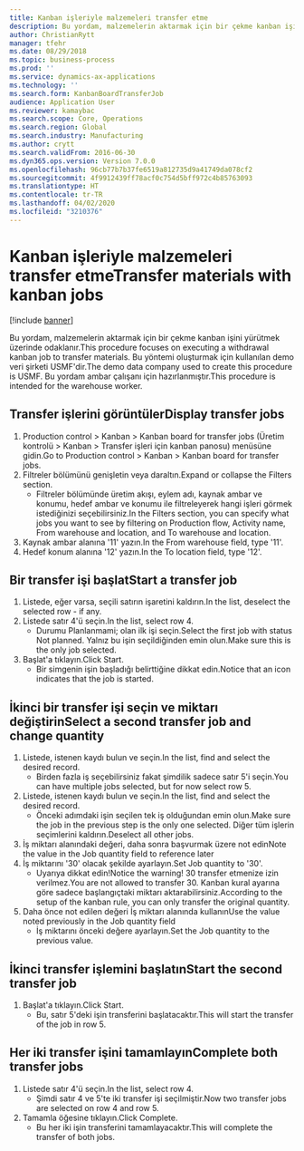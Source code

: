 ```yaml
---
title: Kanban işleriyle malzemeleri transfer etme
description: Bu yordam, malzemelerin aktarmak için bir çekme kanban işini yürütmek üzerinde odaklanır.
author: ChristianRytt
manager: tfehr
ms.date: 08/29/2018
ms.topic: business-process
ms.prod: ''
ms.service: dynamics-ax-applications
ms.technology: ''
ms.search.form: KanbanBoardTransferJob
audience: Application User
ms.reviewer: kamaybac
ms.search.scope: Core, Operations
ms.search.region: Global
ms.search.industry: Manufacturing
ms.author: crytt
ms.search.validFrom: 2016-06-30
ms.dyn365.ops.version: Version 7.0.0
ms.openlocfilehash: 96cb77b7b37fe6519a812735d9a41749da078cf2
ms.sourcegitcommit: 4f9912439ff78acf0c754d5bff972c4b85763093
ms.translationtype: HT
ms.contentlocale: tr-TR
ms.lasthandoff: 04/02/2020
ms.locfileid: "3210376"
---
```

# <a name="transfer-materials-with-kanban-jobs"></a><span data-ttu-id="3d008-103">Kanban işleriyle malzemeleri transfer etme</span><span class="sxs-lookup"><span data-stu-id="3d008-103">Transfer materials with kanban jobs</span></span>

[!include [banner](../../includes/banner.md)]

<span data-ttu-id="3d008-104">Bu yordam, malzemelerin aktarmak için bir çekme kanban işini yürütmek üzerinde odaklanır.</span><span class="sxs-lookup"><span data-stu-id="3d008-104">This procedure focuses on executing a withdrawal kanban job to transfer materials.</span></span> <span data-ttu-id="3d008-105">Bu yöntemi oluşturmak için kullanılan demo veri şirketi USMF'dir.</span><span class="sxs-lookup"><span data-stu-id="3d008-105">The demo data company used to create this procedure is USMF.</span></span> <span data-ttu-id="3d008-106">Bu yordam ambar çalışanı için hazırlanmıştır.</span><span class="sxs-lookup"><span data-stu-id="3d008-106">This procedure is intended for the warehouse worker.</span></span>


## <a name="display-transfer-jobs"></a><span data-ttu-id="3d008-107">Transfer işlerini görüntüler</span><span class="sxs-lookup"><span data-stu-id="3d008-107">Display transfer jobs</span></span>
1. <span data-ttu-id="3d008-108">Production control > Kanban > Kanban board for transfer jobs (Üretim kontrolü > Kanban > Transfer işleri için kanban panosu) menüsüne gidin.</span><span class="sxs-lookup"><span data-stu-id="3d008-108">Go to Production control > Kanban > Kanban board for transfer jobs.</span></span>
2. <span data-ttu-id="3d008-109">Filtreler bölümünü genişletin veya daraltın.</span><span class="sxs-lookup"><span data-stu-id="3d008-109">Expand or collapse the Filters section.</span></span>
    * <span data-ttu-id="3d008-110">Filtreler bölümünde üretim akışı, eylem adı, kaynak ambar ve konumu, hedef ambar ve konumu ile filtreleyerek hangi işleri görmek istediğinizi seçebilirsiniz.</span><span class="sxs-lookup"><span data-stu-id="3d008-110">In the Filters section, you can specify what jobs you want to see by filtering on Production flow, Activity name, From warehouse and location, and To warehouse and location.</span></span>  
3. <span data-ttu-id="3d008-111">Kaynak ambar alanına '11' yazın.</span><span class="sxs-lookup"><span data-stu-id="3d008-111">In the From warehouse field, type '11'.</span></span>
4. <span data-ttu-id="3d008-112">Hedef konum alanına '12' yazın.</span><span class="sxs-lookup"><span data-stu-id="3d008-112">In the To location field, type '12'.</span></span>

## <a name="start-a-transfer-job"></a><span data-ttu-id="3d008-113">Bir transfer işi başlat</span><span class="sxs-lookup"><span data-stu-id="3d008-113">Start a transfer job</span></span>
1. <span data-ttu-id="3d008-114">Listede, eğer varsa, seçili satırın işaretini kaldırın.</span><span class="sxs-lookup"><span data-stu-id="3d008-114">In the list, deselect the selected row - if any.</span></span>
2. <span data-ttu-id="3d008-115">Listede satır 4'ü seçin.</span><span class="sxs-lookup"><span data-stu-id="3d008-115">In the list, select row 4.</span></span>
    * <span data-ttu-id="3d008-116">Durumu Planlanmami; olan ilk işi seçin.</span><span class="sxs-lookup"><span data-stu-id="3d008-116">Select the first job with status Not planned.</span></span> <span data-ttu-id="3d008-117">Yalnız bu işin seçildiğinden emin olun.</span><span class="sxs-lookup"><span data-stu-id="3d008-117">Make sure this is the only job selected.</span></span>  
3. <span data-ttu-id="3d008-118">Başlat'a tıklayın.</span><span class="sxs-lookup"><span data-stu-id="3d008-118">Click Start.</span></span>
    * <span data-ttu-id="3d008-119">Bir simgenin işin başladığı belirttiğine dikkat edin.</span><span class="sxs-lookup"><span data-stu-id="3d008-119">Notice that an icon indicates that the job is started.</span></span>  

## <a name="select-a-second-transfer-job-and-change-quantity"></a><span data-ttu-id="3d008-120">İkinci bir transfer işi seçin ve miktarı değiştirin</span><span class="sxs-lookup"><span data-stu-id="3d008-120">Select a second transfer job and change quantity</span></span>
1. <span data-ttu-id="3d008-121">Listede, istenen kaydı bulun ve seçin.</span><span class="sxs-lookup"><span data-stu-id="3d008-121">In the list, find and select the desired record.</span></span>
    * <span data-ttu-id="3d008-122">Birden fazla iş seçebilirsiniz fakat şimdilik sadece satır 5'i seçin.</span><span class="sxs-lookup"><span data-stu-id="3d008-122">You can have multiple jobs selected, but for now select row 5.</span></span>  
2. <span data-ttu-id="3d008-123">Listede, istenen kaydı bulun ve seçin.</span><span class="sxs-lookup"><span data-stu-id="3d008-123">In the list, find and select the desired record.</span></span>
    * <span data-ttu-id="3d008-124">Önceki adımdaki işin seçilen tek iş olduğundan emin olun.</span><span class="sxs-lookup"><span data-stu-id="3d008-124">Make sure the job in the previous step is the only one selected.</span></span> <span data-ttu-id="3d008-125">Diğer tüm işlerin seçimlerini kaldırın.</span><span class="sxs-lookup"><span data-stu-id="3d008-125">Deselect all other jobs.</span></span>  
3. <span data-ttu-id="3d008-126">İş miktarı alanındaki değeri, daha sonra başvurmak üzere not edin</span><span class="sxs-lookup"><span data-stu-id="3d008-126">Note the value in the Job quantity field to reference later</span></span>
4. <span data-ttu-id="3d008-127">İş miktarını '30' olacak şekilde ayarlayın.</span><span class="sxs-lookup"><span data-stu-id="3d008-127">Set Job quantity to '30'.</span></span>
    * <span data-ttu-id="3d008-128">Uyarıya dikkat edin!</span><span class="sxs-lookup"><span data-stu-id="3d008-128">Notice the warning!</span></span> <span data-ttu-id="3d008-129">30 transfer etmenize izin verilmez.</span><span class="sxs-lookup"><span data-stu-id="3d008-129">You are not allowed to transfer 30.</span></span> <span data-ttu-id="3d008-130">Kanban kural ayarına göre sadece başlangıçtaki miktarı aktarabilirsiniz.</span><span class="sxs-lookup"><span data-stu-id="3d008-130">According to the setup of the kanban rule, you can only transfer the original quantity.</span></span>  
5. <span data-ttu-id="3d008-131">Daha önce not edilen değeri İş miktarı alanında kullanın</span><span class="sxs-lookup"><span data-stu-id="3d008-131">Use the value noted previously in the Job quantity field</span></span>
    * <span data-ttu-id="3d008-132">İş miktarını önceki değere ayarlayın.</span><span class="sxs-lookup"><span data-stu-id="3d008-132">Set the Job quantity to the previous value.</span></span>  

## <a name="start-the-second-transfer-job"></a><span data-ttu-id="3d008-133">İkinci transfer işlemini başlatın</span><span class="sxs-lookup"><span data-stu-id="3d008-133">Start the second transfer job</span></span>
1. <span data-ttu-id="3d008-134">Başlat'a tıklayın.</span><span class="sxs-lookup"><span data-stu-id="3d008-134">Click Start.</span></span>
    * <span data-ttu-id="3d008-135">Bu, satır 5'deki işin transferini başlatacaktır.</span><span class="sxs-lookup"><span data-stu-id="3d008-135">This will start the transfer of the job in row 5.</span></span>  

## <a name="complete-both-transfer-jobs"></a><span data-ttu-id="3d008-136">Her iki transfer işini tamamlayın</span><span class="sxs-lookup"><span data-stu-id="3d008-136">Complete both transfer jobs</span></span>
1. <span data-ttu-id="3d008-137">Listede satır 4'ü seçin.</span><span class="sxs-lookup"><span data-stu-id="3d008-137">In the list, select row 4.</span></span>
    * <span data-ttu-id="3d008-138">Şimdi satır 4 ve 5'te iki transfer işi seçilmiştir.</span><span class="sxs-lookup"><span data-stu-id="3d008-138">Now two transfer jobs are selected on row 4 and row 5.</span></span>  
2. <span data-ttu-id="3d008-139">Tamamla öğesine tıklayın.</span><span class="sxs-lookup"><span data-stu-id="3d008-139">Click Complete.</span></span>
    * <span data-ttu-id="3d008-140">Bu her iki işin transferini tamamlayacaktır.</span><span class="sxs-lookup"><span data-stu-id="3d008-140">This will complete the transfer of both jobs.</span></span>  

